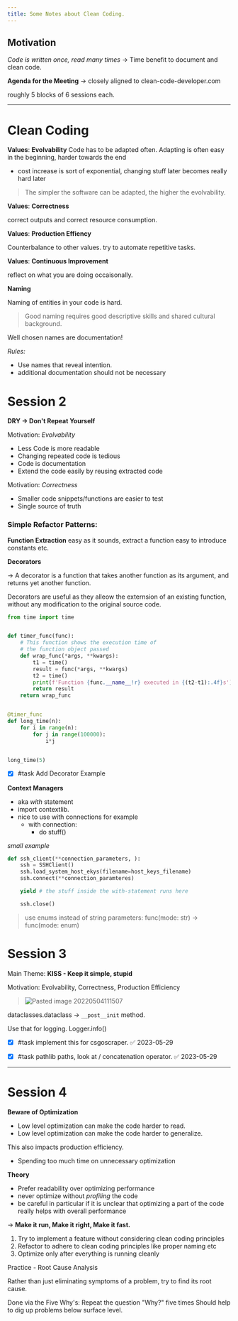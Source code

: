 ```yaml
---
title: Some Notes about Clean Coding.
---
```

## Motivation

*Code is written once, read many times*
-> Time benefit to document and clean code.

**Agenda for the Meeting**
-> closely aligned to clean-code-developer.com

roughly 5 blocks of 6 sessions each.

---

# Clean Coding

**Values**: **Evolvability**
Code has to be adapted often.
Adapting is often easy in the beginning, harder towards the end
- cost increase is sort of exponential, changing stuff later becomes really hard later

> The simpler the software can be adapted, the higher the evolvability.

**Values**: **Correctness**

correct outputs and correct resource consumption.

**Values**: **Production Effiency**

Counterbalance to other values.
try to automate repetitive tasks.

**Values**: **Continuous Improvement**

reflect on what you are doing occaisonally.

**Naming**

Naming of entities in your code is hard.

>Good naming requires good descriptive skills and shared cultural background.

Well chosen names are documentation!

*Rules:*
- Use names that reveal intention.
- additional documentation should not be necessary


# Session 2

**DRY -> Don't Repeat Yourself**

Motivation: *Evolvability*
- Less Code is more readable
- Changing repeated code is tedious
- Code is documentation
- Extend the code easily by reusing extracted code

Motivation: *Correctness*
- Smaller code snippets/functions are easier to test
- Single source of truth

### Simple Refactor Patterns:

**Function Extraction**
easy as it sounds, extract a function
easy to introduce constants etc.

**Decorators**

-> A decorator is a function that takes another function as its argument, and returns yet another function.

Decorators are useful as they alleow the externsion of an existing function, without any modification to the original source code.

```python
from time import time


def timer_func(func):
	# This function shows the execution time of
	# the function object passed
	def wrap_func(*args, **kwargs):
		t1 = time()
		result = func(*args, **kwargs)
		t2 = time()
		print(f'Function {func.__name__!r} executed in {(t2-t1):.4f}s')
		return result
	return wrap_func


@timer_func
def long_time(n):
	for i in range(n):
		for j in range(100000):
			i*j


long_time(5)

```

- [x] #task Add Decorator Example


**Context Managers**
- aka *with* statement
- import contextlib.
- nice to use with connections for example
	- with connection:
		- do stuff()

*small example*
```python
def ssh_client(**connection_parameters, ):
	ssh = SSHClient()
	ssh.load_system_host_ekys(filename=host_keys_filename)
	ssh.connect(**connection_paramteres)

	yield # the stuff inside the with-statement runs here

	ssh.close()
```


> use enums instead of string parameters:
> func(mode: str) -> func(mode: enum)


# Session 3

Main Theme: **KISS - Keep it simple, stupid**

Motivation: Evolvability, Correctness, Production Efficiency

> ![Pasted image 20220504111507](Pasted%20image%2020220504111507.png)

dataclasses.dataclass -> ```__post__init``` method.

Use that for logging. Logger.info()

- [x] #task implement this for csgoscraper. ✅ 2023-05-29

- [x] #task pathlib paths, look at / concatenation operator. ✅ 2023-05-29

---

# Session 4

**Beware of Optimization**

- Low level optimization can make the code harder to read.
- Low level optimization can make the code harder to generalize.

This also impacts production efficiency.
- Spending too much time on unnecessary optimization

**Theory**

- Prefer readability over optimizing performance
- never optimize without *profiling* the code
- be careful in particular if it is unclear that optimizing a part of the code really helps with overall performance

-> **Make it run, Make it right, Make it fast.**

1. Try to implement a feature without considering clean coding principles
2. Refactor to adhere to clean coding principles like proper naming etc
3. Optimize only after everything is running cleanly

Practice - Root Cause Analysis

Rather than just eliminating symptoms of a problem, try to find its root cause.

Done via the Five Why's:
	Repeat the question "Why?" five times
	Should help to dig up problems below surface level.

